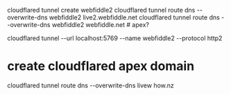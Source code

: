 cloudflared tunnel create webfiddle2
cloudflared tunnel route dns --overwrite-dns webfiddle2 live2.webfiddle.net
cloudflared tunnel route dns --overwrite-dns webfiddle2 webfiddle.net # apex?

cloudflared tunnel --url localhost:5769 --name webfiddle2 --protocol http2

# create cloudflared apex domain
cloudflared tunnel route dns --overwrite-dns livew how.nz


